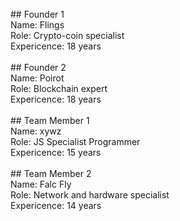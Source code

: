 <br>
## Founder 1
<br>
Name: Flings
<br>
Role: Crypto-coin specialist
<br>
Expericence: 18 years
<br>
<br>
## Founder 2
<br>
Name: Poirot
<br>
Role: Blockchain expert
<br>
Expericence: 18 years
<br>
<br>
## Team Member 1
<br>
Name: xywz
<br>
Role: JS Specialist Programmer
<br>
Expericence: 15 years
<br>
<br>
## Team Member 2
<br>
Name: Falc Fly
<br>
Role: Network and hardware specialist
<br>
Expericence: 14 years
